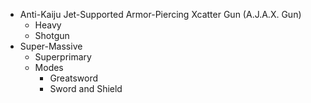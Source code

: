- Anti-Kaiju Jet-Supported Armor-Piercing Xcatter Gun (A.J.A.X. Gun)
    - Heavy 
    - Shotgun 
- Super-Massive 
	- Superprimary
	- Modes 
		- Greatsword 
		- Sword and Shield